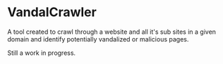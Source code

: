 VandalCrawler
=============

A tool created to crawl through a website and all it's sub sites in a given domain and identify 
potentially vandalized or malicious pages.

Still a work in progress.
